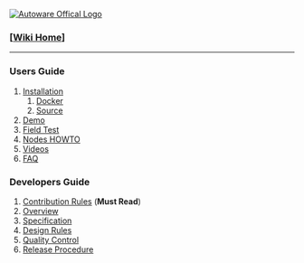 [![Autoware Offical Logo](https://github.com/CPFL/Autoware/raw/master/docs/images/autoware_logo_1.png?height=54&width=320)](https://www.autoware.ai)

### [[Wiki Home](https://github.com/CPFL/Autoware/wiki)]
***
### Users Guide

1. [Installation](https://github.com/CPFL/Autoware/wiki/Installation)
    1. [Docker](https://github.com/CPFL/Autoware/wiki/Docker)
    1. [Source](https://github.com/CPFL/Autoware/wiki/Source-Build)
1. [Demo](https://github.com/CPFL/Autoware/wiki/Demo)
1. [Field Test](https://github.com/CPFL/Autoware/wiki/Field-Test)
1. [Nodes HOWTO](https://github.com/CPFL/Autoware/wiki/Nodes-HOWTO)
1. [Videos](https://github.com/CPFL/Autoware/wiki/videos)
1. [FAQ](https://github.com/CPFL/Autoware/wiki/faq)


### Developers Guide

1. [Contribution Rules](https://github.com/CPFL/Autoware/wiki/Contribution-Rules) (**Must Read**)
1. [Overview](https://github.com/CPFL/Autoware/wiki/Overview)
1. [Specification](https://github.com/CPFL/Autoware/wiki/Specification)
1. [Design Rules](https://github.com/CPFL/Autoware/wiki/Design-Rules)
1. [Quality Control](https://github.com/CPFL/Autoware/wiki/Quality-Control)
1. [Release Procedure](https://github.com/CPFL/Autoware/wiki/Release-Procedure)


